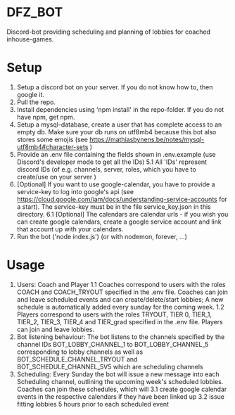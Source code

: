 # DFZ_BOT
Discord-bot providing scheduling and planning of lobbies for coached inhouse-games.

# Setup
1. Setup a discord bot on your server. If you do not know how to, then google it.
2. Pull the repo.
3. Install dependencies using 'npm install' in the repo-folder. If you do not have npm, get npm.
4. Setup a mysql-database, create a user that has complete access to an empty db. Make sure your db runs on utf8mb4 because this bot also stores some emojis (see https://mathiasbynens.be/notes/mysql-utf8mb4#character-sets )
5. Provide an .env file containing the fields shown in .env.example (use Discord's developer mode to get all the IDs)
5.1 All 'IDs' represent discord IDs (of e.g. channels, server, roles, which you have to create/use on your server )
6. [Optional] If you want to use google-calendar, you have to provide a service-key to log into google's api (see https://cloud.google.com/iam/docs/understanding-service-accounts for a start). The service-key must be in the file service_key.json in this directory.
6.1 [Optional] The calendars are calendar urls - if you wish you can create google calendars, create a google service account and link that account up with your calendars.
7. Run the bot ('node index.js') (or with nodemon, forever, ...)

# Usage

1. Users: Coach and Player
1.1 Coaches correspond to users with the roles COACH and COACH_TRYOUT specified in the .env file.
	Coaches can join and leave scheduled events and can create/delete/start lobbies; A new schedule is automatically added every sunday for the coming week.
1.2 Players correspond to users with the roles TRYOUT, TIER 0, TIER_1, TIER_2, TIER_3, TIER_4 and TIER_grad specified in the .env file.
	Players can join and leave lobbies.
2. Bot listening behaviour:
	The bot listens to the channels specified by the channel IDs BOT_LOBBY_CHANNEL_1 to BOT_LOBBY_CHANNEL_5 corresponding to lobby channels as well as BOT_SCHEDULE_CHANNEL_TRYOUT and BOT_SCHEDULE_CHANNEL_5V5 which are scheduling channels
3. Scheduling: Every Sunday the bot will issue a new message into each Scheduling channel, outlining the upcoming week's scheduled lobbies. 
Coaches can join these schedules, which will 
3.1 create google calendar events in the respective calendars if they have been linked up
3.2 issue fitting lobbies 5 hours prior to each scheduled event
